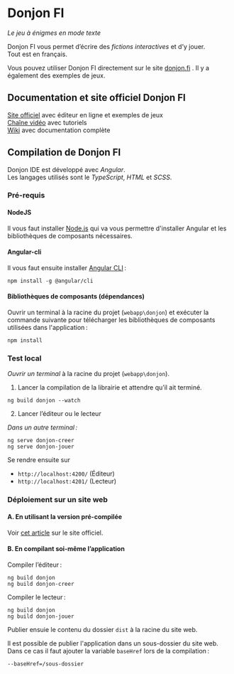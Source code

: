 # Donjon FI

*Le jeu à énigmes en mode texte*

Donjon FI vous permet d’écrire des *fictions interactives* et d’y jouer.\
Tout est en français.

Vous pouvez utiliser Donjon FI directement sur le site [donjon.fi](https://donjon.fi) . Il y a également des exemples de jeux.

## Documentation et site officiel Donjon FI

<a href="https://donjon.fi" target="_blank">Site officiel</a> avec éditeur en ligne et exemples de jeux\
<a href="https://vimeo.com/channels/1676422" target="_blank">Chaîne vidéo</a>  avec tutoriels\
<a href="https://donjon.fi/wiki" target="_blank">Wiki</a> avec documentation complète

## Compilation de Donjon FI

Donjon IDE est développé avec *Angular*.\
Les langages utilisés sont le *TypeScript*, *HTML* et *SCSS*.

### Pré-requis

#### NodeJS

Il vous faut installer [Node.js](https://nodejs.org) qui va vous permettre d'installer Angular et les bibliothèques de composants nécessaires.

#### Angular-cli

Il vous faut ensuite installer [Angular CLI](https://cli.angular.io) :
```shell
npm install -g @angular/cli
```

#### Bibliothèques de composants (dépendances)

Ouvrir un terminal à la racine du projet (`webapp\donjon`) et exécuter la commande suivante pour télécharger les bibliothèques de composants utilisées dans l'application :
```shell
npm install
```

### Test local

*Ouvrir un terminal* à la racine du projet (`webapp\donjon`).

1. Lancer la compilation de la librairie et attendre qu’il ait terminé.

```shell
ng build donjon --watch
```
2. Lancer l’éditeur ou le lecteur

*Dans un autre terminal :*

```shell
ng serve donjon-creer
ng serve donjon-jouer
```


Se rendre ensuite sur 
- `http://localhost:4200/` (Éditeur)
- `http://localhost:4201/` (Lecteur)



### Déploiement sur un site web

#### A. En utilisant la version pré-compilée
Voir 
[cet article](https://donjon.fi/publier.html) sur le site officiel.

#### B. En compilant soi-même l’application
Compiler l’éditeur :
```shell
ng build donjon
ng build donjon-creer
```

Compiler le lecteur :
```shell
ng build donjon
ng build donjon-jouer
```

Publier ensuie le contenu du dossier `dist` à la racine du site web.

Il est possible de publier l'application dans un sous-dossier du site web. Dans ce cas il faut ajouter la variable `baseHref` lors de la compilation :
```shell
--baseHref=/sous-dossier
```

